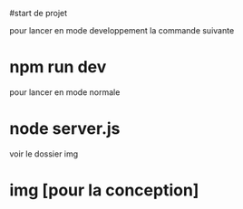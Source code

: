 #start de projet 

pour lancer en mode developpement  la commande suivante 

# npm run dev 

pour lancer en mode normale 


# node server.js 

voir le dossier img 

# img [pour la conception]


